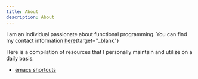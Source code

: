 ```yaml
---
title: About
description: About
---
```


I am an individual passionate about functional programming. You can find my
contact information [here](https://ssledz.pl/){target="_blank"}

Here is a compilation of resources that I personally maintain and utilize on a
daily basis.

* [emacs shortcuts](/cheat-sheets/emacs-shortcuts.html)